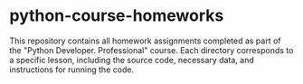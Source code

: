 # python-course-homeworks
This repository contains all homework assignments completed as part of the "Python Developer. Professional" course. Each directory corresponds to a specific lesson, including the source code, necessary data, and instructions for running the code.
